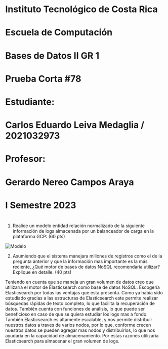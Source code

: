 [//]: # (Portada)
# Instituto Tecnológico de Costa Rica

# Escuela de Computación

# Bases de Datos II GR 1

# Prueba Corta #78

# Estudiante: 
# Carlos Eduardo Leiva Medaglia / 2021032973

# Profesor: 
# Gerardo Nereo Campos Araya

# I Semestre 2023
# 
# 
# 
# 
#   
# 
# 
# 
# 
# 
# 
# 
# 
# 
# 
# 
#
[//]: # (Resolución Quiz)
1. Realice un modelo entidad relación normalizado de la siguiente información de logs almacenada por un balanceador de carga en la plataforma GCP: (60 pts)  

![Modelo](https://imgur.com/c8XpRBu.png)  

2. Asumiendo que el sistema manejara millones de registros como el de la pregunta anterior y que la información mas importante es la más reciente, ¿Qué motor de bases de datos NoSQL recomendaría utilizar? Explique en detalle. (40 pts)  

Teniendo en cuenta que se maneja un gran volumen de datos creo que utilizaría el motor de Elasticsearch como base de datos NoSQL. Escogería Elasticsearch por todas las ventajas que esta presenta. Como ya había sido estudiado gracias a las estructuras de Elasticsearch este permite realizar búsquedas rápidas de texto completo, lo que facilita la recuperación de datos. También cuenta con funciones de análisis, lo que puede ser beneficioso en caso de que se quiera estudiar los logs mas a fondo. También Elasticsearch es altamente escalable, y nos permite distribuir nuestros datos a traves de varios nodos, por lo que, conforme crecen nuestros datos se pueden agregar mas nodos y distribuirlos, lo que nos ayudaría en la capacidad de almacenamiento. Por estas razones utilizaría Elasticsearch para almacenar el gran volumen de logs.